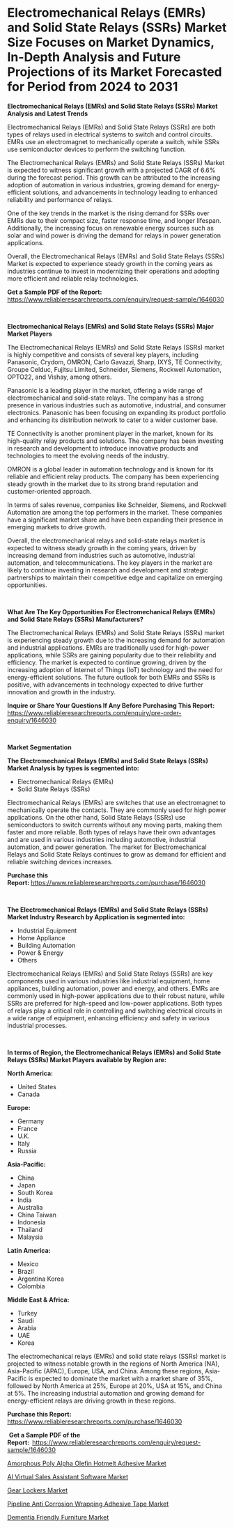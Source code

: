 <p><h1>Electromechanical Relays (EMRs) and Solid State Relays (SSRs) Market Size Focuses on Market Dynamics, In-Depth Analysis and Future Projections of its Market Forecasted for Period from 2024 to 2031</h1></p><p><strong>Electromechanical Relays (EMRs) and Solid State Relays (SSRs) Market Analysis and Latest Trends</strong></p>
<p><p>Electromechanical Relays (EMRs) and Solid State Relays (SSRs) are both types of relays used in electrical systems to switch and control circuits. EMRs use an electromagnet to mechanically operate a switch, while SSRs use semiconductor devices to perform the switching function.</p><p>The Electromechanical Relays (EMRs) and Solid State Relays (SSRs) Market is expected to witness significant growth with a projected CAGR of 6.6% during the forecast period. This growth can be attributed to the increasing adoption of automation in various industries, growing demand for energy-efficient solutions, and advancements in technology leading to enhanced reliability and performance of relays.</p><p>One of the key trends in the market is the rising demand for SSRs over EMRs due to their compact size, faster response time, and longer lifespan. Additionally, the increasing focus on renewable energy sources such as solar and wind power is driving the demand for relays in power generation applications.</p><p>Overall, the Electromechanical Relays (EMRs) and Solid State Relays (SSRs) Market is expected to experience steady growth in the coming years as industries continue to invest in modernizing their operations and adopting more efficient and reliable relay technologies.</p></p>
<p><strong>Get a Sample PDF of the Report:&nbsp;</strong> <a href="https://www.reliableresearchreports.com/enquiry/request-sample/1646030">https://www.reliableresearchreports.com/enquiry/request-sample/1646030</a></p>
<p>&nbsp;</p>
<p><strong>Electromechanical Relays (EMRs) and Solid State Relays (SSRs) Major Market Players</strong></p>
<p><p>The Electromechanical Relays (EMRs) and Solid State Relays (SSRs) market is highly competitive and consists of several key players, including Panasonic, Crydom, OMRON, Carlo Gavazzi, Sharp, IXYS, TE Connectivity, Groupe Celduc, Fujitsu Limited, Schneider, Siemens, Rockwell Automation, OPTO22, and Vishay, among others.</p><p>Panasonic is a leading player in the market, offering a wide range of electromechanical and solid-state relays. The company has a strong presence in various industries such as automotive, industrial, and consumer electronics. Panasonic has been focusing on expanding its product portfolio and enhancing its distribution network to cater to a wider customer base.</p><p>TE Connectivity is another prominent player in the market, known for its high-quality relay products and solutions. The company has been investing in research and development to introduce innovative products and technologies to meet the evolving needs of the industry.</p><p>OMRON is a global leader in automation technology and is known for its reliable and efficient relay products. The company has been experiencing steady growth in the market due to its strong brand reputation and customer-oriented approach.</p><p>In terms of sales revenue, companies like Schneider, Siemens, and Rockwell Automation are among the top performers in the market. These companies have a significant market share and have been expanding their presence in emerging markets to drive growth.</p><p>Overall, the electromechanical relays and solid-state relays market is expected to witness steady growth in the coming years, driven by increasing demand from industries such as automotive, industrial automation, and telecommunications. The key players in the market are likely to continue investing in research and development and strategic partnerships to maintain their competitive edge and capitalize on emerging opportunities.</p></p>
<p>&nbsp;</p>
<p><strong>What Are The Key Opportunities For Electromechanical Relays (EMRs) and Solid State Relays (SSRs) Manufacturers?</strong></p>
<p><p>The Electromechanical Relays (EMRs) and Solid State Relays (SSRs) market is experiencing steady growth due to the increasing demand for automation and industrial applications. EMRs are traditionally used for high-power applications, while SSRs are gaining popularity due to their reliability and efficiency. The market is expected to continue growing, driven by the increasing adoption of Internet of Things (IoT) technology and the need for energy-efficient solutions. The future outlook for both EMRs and SSRs is positive, with advancements in technology expected to drive further innovation and growth in the industry.</p></p>
<p><strong>Inquire or Share Your Questions If Any Before Purchasing This Report:</strong> <a href="https://www.reliableresearchreports.com/enquiry/pre-order-enquiry/1646030">https://www.reliableresearchreports.com/enquiry/pre-order-enquiry/1646030</a></p>
<p>&nbsp;</p>
<p><strong>Market Segmentation</strong></p>
<p><strong>The Electromechanical Relays (EMRs) and Solid State Relays (SSRs) Market Analysis by types is segmented into:</strong></p>
<p><ul><li>Electromechanical Relays (EMRs)</li><li>Solid State Relays (SSRs)</li></ul></p>
<p><p>Electromechanical Relays (EMRs) are switches that use an electromagnet to mechanically operate the contacts. They are commonly used for high power applications. On the other hand, Solid State Relays (SSRs) use semiconductors to switch currents without any moving parts, making them faster and more reliable. Both types of relays have their own advantages and are used in various industries including automotive, industrial automation, and power generation. The market for Electromechanical Relays and Solid State Relays continues to grow as demand for efficient and reliable switching devices increases.</p></p>
<p><strong>Purchase this Report:&nbsp;</strong><a href="https://www.reliableresearchreports.com/purchase/1646030">https://www.reliableresearchreports.com/purchase/1646030</a></p>
<p>&nbsp;</p>
<p><strong>The Electromechanical Relays (EMRs) and Solid State Relays (SSRs) Market Industry Research by Application is segmented into:</strong></p>
<p><ul><li>Industrial Equipment</li><li>Home Appliance</li><li>Building Automation</li><li>Power & Energy</li><li>Others</li></ul></p>
<p><p>Electromechanical Relays (EMRs) and Solid State Relays (SSRs) are key components used in various industries like industrial equipment, home appliances, building automation, power and energy, and others. EMRs are commonly used in high-power applications due to their robust nature, while SSRs are preferred for high-speed and low-power applications. Both types of relays play a critical role in controlling and switching electrical circuits in a wide range of equipment, enhancing efficiency and safety in various industrial processes.</p></p>
<p>&nbsp;</p>
<p><strong>In terms of Region, the Electromechanical Relays (EMRs) and Solid State Relays (SSRs) Market Players available by Region are:</strong></p>
<p>
    <p> <strong> North America: </strong>
        <ul>
            <li>United States</li>
            <li>Canada</li>
        </ul>
        </p> 
    <p> <strong> Europe: </strong>
        <ul>
            <li>Germany</li>
            <li>France</li>
            <li>U.K.</li>
            <li>Italy</li>
            <li>Russia</li>
        </ul>
        </p> 
    <p> <strong> Asia-Pacific: </strong>
        <ul>
            <li>China</li>
            <li>Japan</li>
            <li>South Korea</li>
            <li>India</li>
            <li>Australia</li>
            <li>China Taiwan</li>
            <li>Indonesia</li>
            <li>Thailand</li>
            <li>Malaysia</li>
        </ul>
        </p> 
    <p> <strong> Latin America: </strong>
        <ul>
            <li>Mexico</li>
            <li>Brazil</li>
            <li>Argentina Korea</li>
            <li>Colombia</li>
        </ul>
        </p> 
    <p> <strong> Middle East & Africa: </strong>
        <ul>
            <li>Turkey</li>
            <li>Saudi</li>
            <li>Arabia</li>
            <li>UAE</li>
            <li>Korea</li>
        </ul>
    </p>
    </p>
<p><p>The electromechanical relays (EMRs) and solid state relays (SSRs) market is projected to witness notable growth in the regions of North America (NA), Asia-Pacific (APAC), Europe, USA, and China. Among these regions, Asia-Pacific is expected to dominate the market with a market share of 35%, followed by North America at 25%, Europe at 20%, USA at 15%, and China at 5%. The increasing industrial automation and growing demand for energy-efficient relays are driving growth in these regions.</p></p>
<p><strong>Purchase this Report: </strong><a href="https://www.reliableresearchreports.com/purchase/1646030">https://www.reliableresearchreports.com/purchase/1646030</a></p>
<p>&nbsp;<strong>Get a Sample PDF of the Report:&nbsp;&nbsp;</strong><a href="https://www.reliableresearchreports.com/enquiry/request-sample/1646030">https://www.reliableresearchreports.com/enquiry/request-sample/1646030</a></p>
<p><strong></strong></p>
<p><p><a href="https://adventurous-uranium-ef9.notion.site/Amorphous-Poly-Alpha-Olefin-Hotmelt-Adhesive-Market-Research-Report-Forecasted-for-Period-from-2024--68c98044173c41a2a1e147b9db6b0c37">Amorphous Poly Alpha Olefin Hotmelt Adhesive Market</a></p><p><a href="https://extreme-scabiosa-c81.notion.site/AI-Virtual-Sales-Assistant-Software-Market-Provides-a-Comprehensive-Analysis-Including-a-Macro-Overv-07273d9176f1445da2173bfeee997f16">AI Virtual Sales Assistant Software Market</a></p><p><a href="https://view.publitas.com/reportprime-1/decoding-the-gear-lockers-market-a-deep-dive-into-the-latest-market-trends-market-segmentation-and-competitive-analysis/">Gear Lockers Market</a></p><p><a href="https://carnation-joke-41f.notion.site/Pipeline-Anti-Corrosion-Wrapping-Adhesive-Tape-Market-Research-Report-Provides-Critical-Insights-tha-393f346bf5414dcf912ec8afaf5268ea">Pipeline Anti Corrosion Wrapping Adhesive Tape Market</a></p><p><a href="https://view.publitas.com/reportprime-1/dementia-friendly-furniture-market-challenges-opportunities-and-growth-drivers-and-major-market-players-forecasted-for-period-from-2024-2031/">Dementia Friendly Furniture Market</a></p></p>